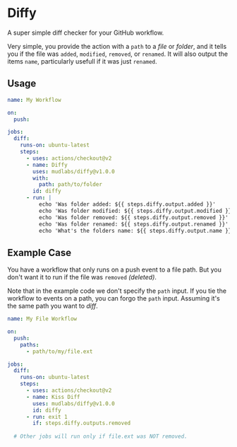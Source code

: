 # Diffy
A super simple diff checker for your GitHub workflow.


Very simple, you provide the action with a `path` to a _file_ or _folder_, and it tells you if the file was `added`, `modified`, `removed`, or `renamed`. It will also output the items `name`, particularly usefull if it was just `renamed`.


## Usage
```yaml
name: My Workflow

on:
  push:

jobs:
  diff:
    runs-on: ubuntu-latest
    steps:
      - uses: actions/checkout@v2
      - name: Diffy
        uses: mudlabs/diffy@v1.0.0
        with:
          path: path/to/folder
        id: diffy
      - run: |
          echo 'Was folder added: ${{ steps.diffy.output.added }}'
          echo 'Was folder modified: ${{ steps.diffy.output.modified }}'
          echo 'Was folder removed: ${{ steps.diffy.output.removed }}'
          echo 'Was folder renamed: ${{ steps.diffy.output.renamed }}'
          echo 'What's the folders name: ${{ steps.diffy.output.name }}'   
```

## Example Case
You have a workflow that only runs on a push event to a file path. But you don't want it to run if the file was `removed` _(deleted)_.

Note that in the example code we don't specify the `path` input. If you tie the workflow to events on a path, you can forgo the `path` input. Assuming it's the same path you want to _diff_.

```yaml
name: My File Workflow

on:
  push:
    paths:
      - path/to/my/file.ext

jobs:
  diff:
    runs-on: ubuntu-latest
    steps:
      - uses: actions/checkout@v2
      - name: Kiss Diff
        uses: mudlabs/diffy@v1.0.0
        id: diffy
      - run: exit 1
        if: steps.diffy.outputs.removed
  
  # Other jobs will run only if file.ext was NOT removed.
```
